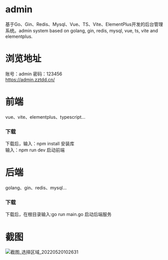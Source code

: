 # admin
基于Go、Gin、Redis、Mysql、Vue、TS、Vite、ElementPlus开发的后台管理系统。admin system based on golang, gin, redis, mysql, vue, ts, vite and elementplus.
# 浏览地址
账号：admin 密码：123456  
https://admin.zztdd.cn/
# 前端
vue、vite、elementplus、typescript...  
### 下载
下载后，输入：npm install 安装库  
输入：npm run dev 启动前端
# 后端
golang、gin、redis、mysql...  
### 下载
下载后，在根目录输入:go run main.go 启动后端服务  
# 截图
![截图_选择区域_20220520102631](https://user-images.githubusercontent.com/46484337/169436910-15d866b9-9ef5-46d5-b0b3-928efb6a4ed1.png)
